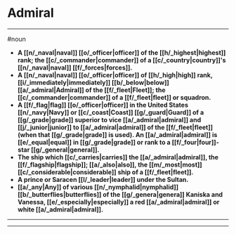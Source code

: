 # Admiral
---
#noun
- **A [[n/_naval|naval]] [[o/_officer|officer]] of the [[h/_highest|highest]] rank; the [[c/_commander|commander]] of a [[c/_country|country]]'s [[n/_naval|naval]] [[f/_forces|forces]].**
- **A [[n/_naval|naval]] [[o/_officer|officer]] of [[h/_high|high]] rank, [[i/_immediately|immediately]] [[b/_below|below]] [[a/_admiral|Admiral]] of the [[f/_fleet|Fleet]]; the [[c/_commander|commander]] of a [[f/_fleet|fleet]] or squadron.**
- **A [[f/_flag|flag]] [[o/_officer|officer]] in the United States [[n/_navy|Navy]] or [[c/_coast|Coast]] [[g/_guard|Guard]] of a [[g/_grade|grade]] superior to vice [[a/_admiral|admiral]] and [[j/_junior|junior]] to [[a/_admiral|admiral]] of the [[f/_fleet|fleet]] (when that [[g/_grade|grade]] is used). An [[a/_admiral|admiral]] is [[e/_equal|equal]] in [[g/_grade|grade]] or rank to a [[f/_four|four]]-star [[g/_general|general]].**
- **The ship which [[c/_carries|carries]] the [[a/_admiral|admiral]], the [[f/_flagship|flagship]]; [[a/_also|also]], the [[m/_most|most]] [[c/_considerable|considerable]] ship of a [[f/_fleet|fleet]].**
- **A prince or Saracen [[l/_leader|leader]] under the Sultan.**
- **[[a/_any|Any]] of various [[n/_nymphalid|nymphalid]] [[b/_butterflies|butterflies]] of the [[g/_genera|genera]] Kaniska and Vanessa, [[e/_especially|especially]] a red [[a/_admiral|admiral]] or white [[a/_admiral|admiral]].**
---
---
